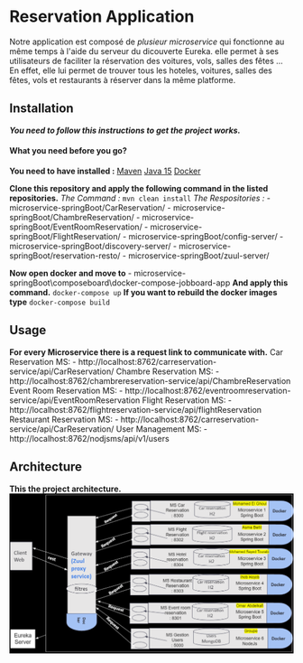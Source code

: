 # Reservation Application

Notre application est composé de *plusieur microservice* qui fonctionne au même temps à l'aide du serveur du dicouverte Eureka. elle permet à ses utilisateurs de faciliter la réservation des voitures, vols, salles des fêtes ... En effet, elle lui permet de trouver tous les hoteles, voitures, salles des fêtes, vols et restaurants à réserver dans la même platforme.

## Installation 

***You need to follow this instructions to get the project works.***

  #### What you need before you go?
  **You need to have installed :**
    [Maven](https://maven.apache.org/download.cgi)
    [Java 15](https://www.oracle.com/java/technologies/javase/jdk15-archive-downloads.html)
    [Docker](https://www.docker.com/products/docker-desktop)

  **Clone this repository and apply the following command in the listed repositories.**
    _The Command :_
        ```
        mvn clean install
        ```
    _The Respositories :_
        - microservice-springBoot/CarReservation/
        - microservice-springBoot/ChambreReservation/
        - microservice-springBoot/EventRoomReservation/
        - microservice-springBoot/FlightReservation/
        - microservice-springBoot/config-server/
        - microservice-springBoot/discovery-server/
        - microservice-springBoot/reservation-resto/
        - microservice-springBoot/zuul-server/

  **Now open docker and move to**
      - microservice-springBoot\composeboard\docker-compose-jobboard-app
  **And apply this command.**
        ```
        docker-compose up
        ```
  **If you want to rebuild the docker images type**
        ```
        docker-compose build
        ```

## Usage

**For every Microservice there is a request link to communicate with.**
  Car Reservation MS:
      - http://localhost:8762/carreservation-service/api/CarReservation/
  Chambre Reservation MS:
      - http://localhost:8762/chambrereservation-service/api/ChambreReservation
  Event Room Reservation MS:
      - http://localhost:8762/eventroomreservation-service/api/EventRoomReservation
  Flight Reservation MS:
      - http://localhost:8762/flightreservation-service/api/flightReservation
  Restaurant Reservation MS:
      - http://localhost:8762/carreservation-service/api/CarReservation/
  User Management MS:
      - http://localhost:8762/nodjsms/api/v1/users
      
## Architecture

**This the project architecture.**
![Architecture Image](/img/architecture.PNG)
